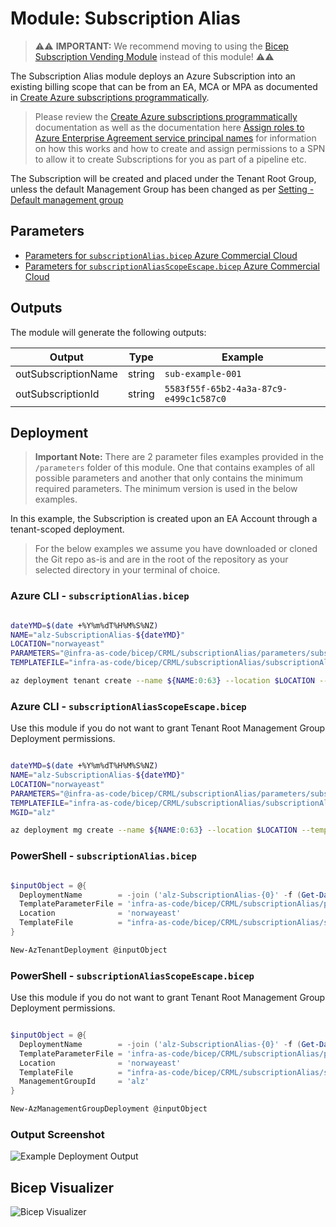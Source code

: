 # Module:  Subscription Alias

> ⚠️⚠️ **IMPORTANT:** We recommend moving to using the [Bicep Subscription Vending Module](https://aka.ms/sub-vending/bicep) instead of this module! ⚠️⚠️

The Subscription Alias module deploys an Azure Subscription into an existing billing scope that can be from an EA, MCA or MPA as documented in [Create Azure subscriptions programmatically](https://learn.microsoft.com/azure/cost-management-billing/manage/programmatically-create-subscription).

> Please review the [Create Azure subscriptions programmatically](https://learn.microsoft.com/azure/cost-management-billing/manage/programmatically-create-subscription) documentation as well as the documentation here [Assign roles to Azure Enterprise Agreement service principal names](https://learn.microsoft.com/azure/cost-management-billing/manage/assign-roles-azure-service-principals) for information on how this works and how to create and assign permissions to a SPN to allow it to create Subscriptions for you as part of a pipeline etc.

The Subscription will be created and placed under the Tenant Root Group, unless the default Management Group has been changed as per [Setting - Default management group](https://learn.microsoft.com/azure/governance/management-groups/how-to/protect-resource-hierarchy#setting---default-management-group)

## Parameters

- [Parameters for `subscriptionAlias.bicep` Azure Commercial Cloud](generateddocs/subscriptionAlias.bicep.md)
- [Parameters for `subscriptionAliasScopeEscape.bicep` Azure Commercial Cloud](generateddocs/subscriptionAliasScopeEscape.bicep.md)

## Outputs

The module will generate the following outputs:

Output | Type | Example
------ | ---- | --------
outSubscriptionName | string | `sub-example-001`
outSubscriptionId | string | `5583f55f-65b2-4a3a-87c9-e499c1c587c0`

## Deployment

> **Important Note:** There are 2 parameter files examples provided in the `/parameters` folder of this module. One that contains examples of all possible parameters and another that only contains the minimum required parameters. The minimum version is used in the below examples.

In this example, the Subscription is created upon an EA Account through a tenant-scoped deployment.

> For the below examples we assume you have downloaded or cloned the Git repo as-is and are in the root of the repository as your selected directory in your terminal of choice.

### Azure CLI - `subscriptionAlias.bicep`

```bash

dateYMD=$(date +%Y%m%dT%H%M%S%NZ)
NAME="alz-SubscriptionAlias-${dateYMD}"
LOCATION="norwayeast"
PARAMETERS="@infra-as-code/bicep/CRML/subscriptionAlias/parameters/subscriptionAlias.parameters.all.json"
TEMPLATEFILE="infra-as-code/bicep/CRML/subscriptionAlias/subscriptionAlias.bicep"

az deployment tenant create --name ${NAME:0:63} --location $LOCATION --template-file $TEMPLATEFILE --parameters $PARAMETERS
```

### Azure CLI - `subscriptionAliasScopeEscape.bicep`

Use this module if you do not want to grant Tenant Root Management Group Deployment permissions.

```bash

dateYMD=$(date +%Y%m%dT%H%M%S%NZ)
NAME="alz-SubscriptionAlias-${dateYMD}"
LOCATION="norwayeast"
PARAMETERS="@infra-as-code/bicep/CRML/subscriptionAlias/parameters/subscriptionAlias.parameters.all.json"
TEMPLATEFILE="infra-as-code/bicep/CRML/subscriptionAlias/subscriptionAliasScopeEscape.bicep"
MGID="alz"

az deployment mg create --name ${NAME:0:63} --location $LOCATION --template-file $TEMPLATEFILE --parameters $PARAMETERS --management-group-id $MGID
```

### PowerShell - `subscriptionAlias.bicep`

```powershell

$inputObject = @{
  DeploymentName        = -join ('alz-SubscriptionAlias-{0}' -f (Get-Date -Format 'yyyyMMddTHHMMssffffZ'))[0..63]
  TemplateParameterFile = 'infra-as-code/bicep/CRML/subscriptionAlias/parameters/subscriptionAlias.parameters.all.json'
  Location              = 'norwayeast'
  TemplateFile          = "infra-as-code/bicep/CRML/subscriptionAlias/subscriptionAlias.bicep"
}

New-AzTenantDeployment @inputObject
```

### PowerShell - `subscriptionAliasScopeEscape.bicep`

Use this module if you do not want to grant Tenant Root Management Group Deployment permissions.

```powershell

$inputObject = @{
  DeploymentName        = -join ('alz-SubscriptionAlias-{0}' -f (Get-Date -Format 'yyyyMMddTHHMMssffffZ'))[0..63]
  TemplateParameterFile = 'infra-as-code/bicep/CRML/subscriptionAlias/parameters/subscriptionAlias.parameters.all.json'
  Location              = 'norwayeast'
  TemplateFile          = "infra-as-code/bicep/CRML/subscriptionAlias/subscriptionAliasScopeEscape.bicep"
  ManagementGroupId     = 'alz'
}

New-AzManagementGroupDeployment @inputObject
```

### Output Screenshot

![Example Deployment Output](media/exampleDeploymentOutput.png "Example Deployment Output")

## Bicep Visualizer

![Bicep Visualizer](media/bicepVisualizer.png "Bicep Visualizer")
